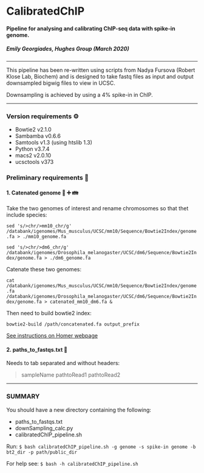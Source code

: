 # CalibratedChIP
#### Pipeline for analysing and calibrating ChIP-seq data with spike-in genome.

##### Emily Georgiades, Hughes Group (March 2020)
***

This pipeline has been re-written using scripts from Nadya Fursova (Robert Klose Lab, Biochem)
and is designed to take fastq files as input and output downsampled bigwig files to view in UCSC.

Downsampling is achieved by using a 4% spike-in in ChIP.

***
### Version requirements :gear:
* Bowtie2 v2.1.0
* Sambamba v0.6.6
* Samtools v1.3 (using htslib 1.3)
* Python v3.7.4
* macs2 v2.0.10
* ucsctools v373

### Preliminary requirements :page_with_curl:
#### 1. Catenated genome :mouse2: :heavy_plus_sign: :family:

Take the two genomes of interest and rename chromosomes so that thet include species: 

```sed 's/>chr/>mm10_chr/g' /databank/igenomes/Mus_musculus/UCSC/mm10/Sequence/Bowtie2Index/genome.fa > ./mm10_genome.fa```

```sed 's/>chr/>dm6_chr/g' /databank/igenomes/Drosophila_melanogaster/UCSC/dm6/Sequence/Bowtie2Index/genome.fa > ./dm6_genome.fa```

Catenate these two genomes:

```cat /databank/igenomes/Mus_musculus/UCSC/mm10/Sequence/Bowtie2Index/genome.fa /databank/igenomes/Drosophila_melanogaster/UCSC/dm6/Sequence/Bowtie2Index/genome.fa > catenated_mm10_dm6.fa &```

Then need to build bowtie2 index:

```bowtie2-build /path/concatenated.fa output_prefix```

[See instructions on Homer webpage](http://homer.ucsd.edu/homer/basicTutorial/mapping.html)

#### 2. paths_to_fastqs.txt :file_folder:

Needs to tab separated and without headers:
> sampleName  pathtoRead1 pathtoRead2

***

### SUMMARY
You should have a new directory containing the following:
* paths_to_fastqs.txt
* downSampling_calc.py
* calibratedChIP_pipeline.sh

Run: ```$ bash calibratedChIP_pipeline.sh -g genome -s spike-in genome -b bt2_dir -p path/public_dir```

For help see: ```$ bash -h calibratedChIP_pipeline.sh```

